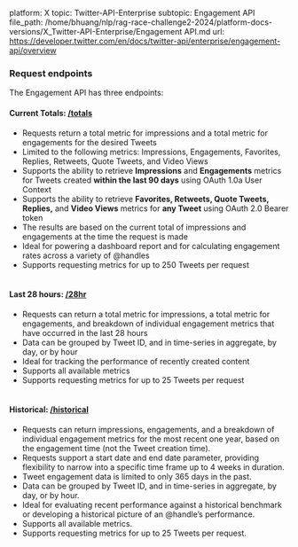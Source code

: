 platform: X
topic: Twitter-API-Enterprise
subtopic: Engagement API
file_path: /home/bhuang/nlp/rag-race-challenge2-2024/platform-docs-versions/X_Twitter-API-Enterprise/Engagement API.md
url: https://developer.twitter.com/en/docs/twitter-api/enterprise/engagement-api/overview


### Request endpoints

The Engagement API has three endpoints:

#### Current Totals: [/totals](https://developer.twitter.com/content/developer-twitter/en/docs/metrics/get-tweet-engagement/api-reference/post-insights-engagement#Totals)

* Requests return a total metric for impressions and a total metric for engagements for the desired Tweets
* Limited to the following metrics: Impressions, Engagements, Favorites, Replies, Retweets, Quote Tweets, and Video Views
* Supports the ability to retrieve **Impressions** and **Engagements** metrics for Tweets created **within the last 90 days** using OAuth 1.0a User Context
* Supports the ability to retrieve **Favorites, Retweets, Quote Tweets, Replies,** and **Video Views** metrics for **any Tweet** using OAuth 2.0 Bearer token
* The results are based on the current total of impressions and engagements at the time the request is made
* Ideal for powering a dashboard report and for calculating engagement rates across a variety of @handles
* Supports requesting metrics for up to 250 Tweets per request  
     

#### Last 28 hours: [/28hr](https://developer.twitter.com/content/developer-twitter/en/docs/metrics/get-tweet-engagement/api-reference/post-insights-engagement#28hr)

* Requests can return a total metric for impressions, a total metric for engagements, and breakdown of individual engagement metrics that have occurred in the last 28 hours
* Data can be grouped by Tweet ID, and in time-series in aggregate, by day, or by hour
* Ideal for tracking the performance of recently created content
* Supports all available metrics
* Supports requesting metrics for up to 25 Tweets per request  
     

#### Historical: [/historical](https://developer.twitter.com/content/developer-twitter/en/docs/metrics/get-tweet-engagement/api-reference/post-insights-engagement#Historical)

* Requests can return impressions, engagements, and a breakdown of individual engagement metrics for the most recent one year, based on the engagement time (not the Tweet creation time).
* Requests support a start date and end date parameter, providing flexibility to narrow into a specific time frame up to 4 weeks in duration.
* Tweet engagement data is limited to only 365 days in the past.
* Data can be grouped by Tweet ID, and in time-series in aggregate, by day, or by hour.
* Ideal for evaluating recent performance against a historical benchmark or developing a historical picture of an @handle’s performance.
* Supports all available metrics.
* Supports requesting metrics for up to 25 Tweets per request.